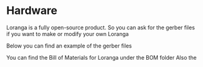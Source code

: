 # Hardware

Loranga is a fully open-source product. So you can ask for the gerber files if you want to make or modify your own Loranga

Below you can find an example of the gerber files


You can find the Bill of Materials for Loranga under the BOM folder
Also the
